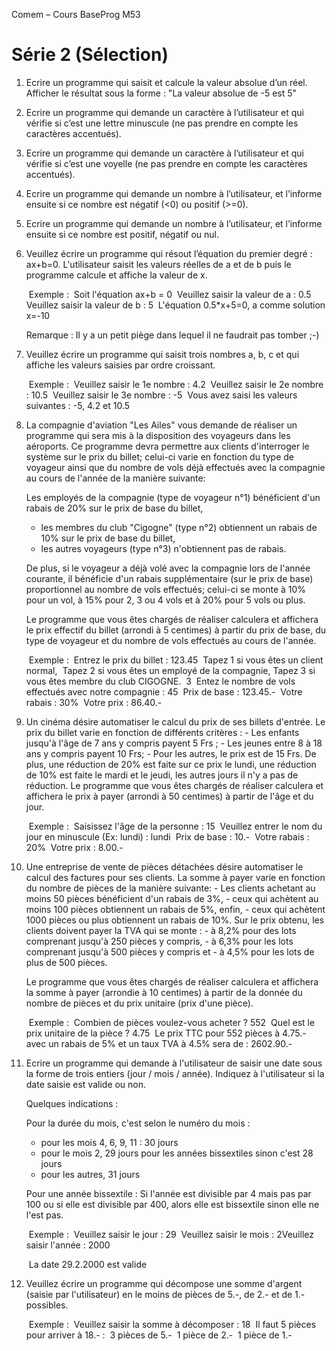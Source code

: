 Comem – Cours BaseProg M53

# Série 2 (Sélection)

1. Ecrire un programme qui saisit et calcule la valeur absolue d’un réel. 
   Afficher le résultat sous la forme : "La valeur absolue de -5 est 5"      

2. Ecrire un programme qui demande un caractère à l’utilisateur et qui vérifie si c’est une lettre minuscule (ne pas prendre en compte les caractères accentués). 

3. Ecrire un programme qui demande un caractère à l’utilisateur et qui vérifie si c’est une voyelle
   (ne pas prendre en compte les caractères accentués). 

4. Ecrire un programme qui demande un nombre à l’utilisateur, et l’informe ensuite si ce nombre est négatif (<0) ou positif (>=0). 

5. Ecrire un programme qui demande un nombre à l’utilisateur, et l’informe ensuite si ce nombre est positif, négatif ou nul.

6. Veuillez écrire un programme qui résout l’équation du premier degré : ax+b=0. 
   L'utilisateur saisit les valeurs réelles de a et de b puis le programme calcule et affiche la valeur de x. 

   ​     Exemple :
   ​          Soit l'équation ax+b = 0
   ​               Veuillez saisir la valeur de a : 0.5
   ​               Veuillez saisir la valeur de b : 5
   ​               L'équation 0.5*x+5=0, a comme solution x=-10

   Remarque : Il y a un petit piège dans lequel il ne faudrait pas tomber ;-)

7. Veuillez écrire un programme qui saisit trois nombres a, b, c et qui affiche les valeurs saisies par ordre  croissant.

   ​	Exemple :
   ​         Veuillez saisir le 1e nombre : 4.2
   ​         Veuillez saisir le 2e nombre : 10.5
   ​         Veuillez saisir le 3e nombre : -5
   ​         Vous avez saisi les valeurs suivantes : -5, 4.2 et 10.5

8. La compagnie d'aviation "Les Ailes" vous demande de réaliser un programme qui sera mis à la      disposition des voyageurs dans les aéroports. Ce programme devra permettre aux clients d'interroger le système sur le prix du billet; celui-ci varie en fonction du type de voyageur ainsi que du nombre de vols déjà effectués avec la compagnie au cours de l'année de la manière suivante:

   Les employés de la compagnie (type de voyageur n°1) bénéficient d'un rabais de 20% sur le prix de base du billet,

   - les membres du club "Cigogne" (type n°2) obtiennent un rabais de 10% sur le prix de base du billet, 
   - les autres voyageurs (type n°3) n'obtiennent pas de rabais.

   De plus, si le voyageur a déjà volé avec la compagnie lors de l'année courante, il bénéficie d'un rabais supplémentaire (sur le prix de base) proportionnel au nombre de vols effectués; celui-ci se monte à 10% pour un vol, à 15% pour 2, 3 ou 4 vols et à 20% pour 5 vols ou plus.

   Le programme que vous êtes chargés de réaliser calculera et affichera le prix effectif du billet (arrondi à 5 centimes) à partir du prix de base, du type de voyageur et du nombre de vols effectués au cours de l'année.

   ​	Exemple :
   ​	     Entrez le prix du billet : 123.45
   ​	     Tapez 1 si vous êtes un client normal,
   ​	     Tapez 2 si vous êtes un employé de la compagnie,
   ​	     Tapez 3 si vous êtes membre du club CIGOGNE.
   ​	     3
   ​	     Entez le nombre de vols effectués avec notre compagnie : 45 
   ​         Prix de base : 123.45.-
   ​	     Votre rabais : 30%
   ​	     Votre prix : 86.40.-

9. Un cinéma désire automatiser le calcul du prix de ses billets d'entrée. 
         Le prix du billet varie en fonction de différents critères : 
                - Les enfants jusqu'à l'âge de 7 ans y compris payent 5 Frs ; 
                - Les jeunes entre 8 à 18 ans y compris payent 10 Frs; 
                - Pour les autres, le prix est de 15 Frs. 
   De plus, une réduction de 20% est faite sur ce prix le lundi, une réduction de 10% est faite le mardi et le jeudi, les autres jours il n'y a pas de réduction. 
   Le programme que vous êtes chargés de réaliser calculera et affichera le prix à payer (arrondi à 50 centimes) à partir de l'âge et du jour.

   ​     Exemple : 
   ​          Saisissez l'âge de la personne : 15
   ​          Veuillez entrer le nom du jour en minuscule (Ex: lundi) : lundi
   ​          Prix de base : 10.-
   ​          Votre rabais : 20%
   ​          Votre prix :  8.00.- 

10. Une entreprise de vente de pièces détachées désire automatiser le calcul des factures pour ses clients.
    La somme à payer varie en fonction du nombre de pièces de la manière suivante: 
            - Les clients achetant au moins 50 pièces bénéficient d'un rabais de 3%, 
            - ceux qui achètent au moins 100 pièces obtiennent un rabais de 5%, enfin,
            - ceux qui achètent 1000 pièces ou plus obtiennent un rabais de 10%.
    Sur le prix obtenu, les clients doivent payer la TVA qui se monte :
            - à 8,2% pour des lots comprenant jusqu'à 250 pièces y compris, 
            - à 6,3% pour les lots comprenant jusqu'à 500 pièces y compris et 
            - à 4,5% pour les lots de plus de 500 pièces.

    Le programme que vous êtes chargés de réaliser calculera et affichera la somme à payer (arrondie à 10 centimes) à partir de la donnée du nombre de pièces et du prix unitaire (prix d'une pièce).

    ​     Exemple :
    ​          Combien de pièces voulez-vous acheter ? 552
    ​          Quel est le prix unitaire de la pièce ? 4.75
    ​          Le prix TTC pour 552 pièces à 4.75.- avec un rabais de 5% et un taux TVA à 4.5% sera de : 2602.90.- 

11. Ecrire un programme qui demande à l'utilisateur de saisir une date sous la forme de trois entiers (jour / mois / année). Indiquez à l'utilisateur si la date saisie est valide ou non. 

    Quelques indications :

    Pour la durée du mois, c'est selon le numéro du mois :
     - pour les mois 4, 6, 9, 11 : 30 jours
     - pour le mois 2, 29 jours pour les années bissextiles sinon c'est 28 jours
     - pour les autres, 31 jours

    Pour une année bissextile :
    Si l'année est divisible par 4 mais pas par 100 ou si elle est divisible par 400, alors elle est bissextile sinon elle ne l'est pas.

    ​     Exemple :
    ​          Veuillez saisir le jour : 29
    ​          Veuillez saisir le mois : 2
    ​          Veuillez saisir l'année : 2000

    ​          La date 29.2.2000 est valide 

12. Veuillez écrire un programme qui décompose une somme d'argent (saisie par l'utilisateur) en le moins de pièces de 5.-, de 2.- et de 1.- possibles.

    ​      Exemple :
    ​           Veuillez saisir la somme à décomposer : 18
    ​           Il faut 5 pièces pour arriver à 18.- :
    ​                 3 pièces de 5.-
    ​                 1 pièce de 2.-
    ​                 1 pièce de 1.-

